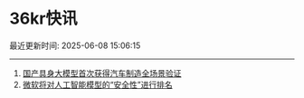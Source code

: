 # 36kr快讯

最近更新时间: 2025-06-08 15:06:15

--- 
1. [国产具身大模型首次获得汽车制造全场景验证](https://www.36kr.com/newsflashes/3327108908427781) 
2. [微软将对人工智能模型的“安全性”进行排名](https://www.36kr.com/newsflashes/3327110608087558) 
